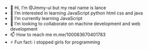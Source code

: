 - 👋 Hi, I’m @Jmmy-ui but my real name is lance
- 👀 I’m interested in learning JavaScript python html css and java
- 🌱 I’m currently learning JavaScript 
- 💞️ I’m looking to collaborate on machine development and web development 
- 📫 How to reach me m.me/100083670401783
- ⚡ Fun fact: i stopped girls for programming 

<!---
Jmmy-ui/Jmmy-ui is a ✨ special ✨ repository because its `README.md` (this file) appears on your GitHub profile.
You can click the Preview link to take a look at your changes.
--->
